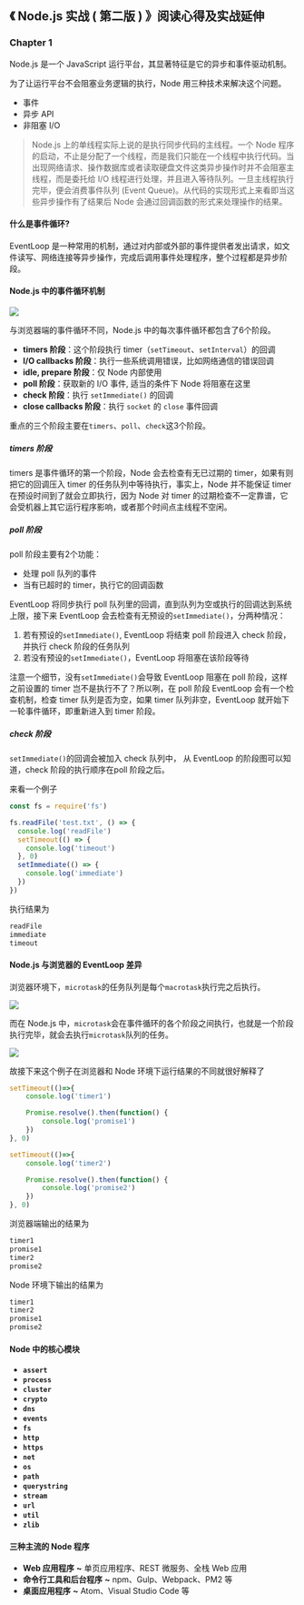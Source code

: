 ## 《 Node.js 实战 ( 第二版 ) 》阅读心得及实战延伸

### Chapter 1

Node.js 是一个 JavaScript 运行平台，其显著特征是它的异步和事件驱动机制。

为了让运行平台不会阻塞业务逻辑的执行，Node 用三种技术来解决这个问题。

* 事件
* 异步 API
* 非阻塞 I/O

> Node.js 上的单线程实际上说的是执行同步代码的主线程。一个 Node 程序的启动，不止是分配了一个线程，而是我们只能在一个线程中执行代码。当出现网络请求、操作数据库或者读取硬盘文件这类异步操作时并不会阻塞主线程，而是委托给 I/O 线程进行处理，并且进入等待队列。一旦主线程执行完毕，便会消费事件队列 (Event Queue)。从代码的实现形式上来看即当这些异步操作有了结果后 Node 会通过回调函数的形式来处理操作的结果。

#### 什么是事件循环?

EventLoop 是一种常用的机制，通过对内部或外部的事件提供者发出请求，如文件读写、网络连接等异步操作，完成后调用事件处理程序，整个过程都是异步阶段。

#### Node.js 中的事件循环机制

![](https://user-gold-cdn.xitu.io/2018/5/21/163817de4a1ca52c?imageView2/0/w/1280/h/960/format/webp/ignore-error/1)

与浏览器端的事件循环不同，Node.js 中的每次事件循环都包含了6个阶段。

* **timers 阶段**：这个阶段执行 timer（`setTimeout`、`setInterval`）的回调
* **I/O callbacks 阶段**：执行一些系统调用错误，比如网络通信的错误回调
* **idle, prepare 阶段**：仅 Node 内部使用
* **poll 阶段**：获取新的 I/O 事件, 适当的条件下 Node 将阻塞在这里
* **check 阶段**：执行 `setImmediate()` 的回调
* **close callbacks 阶段**：执行 `socket` 的 `close` 事件回调

重点的三个阶段主要在`timers`、`poll`、`check`这3个阶段。

##### timers 阶段

timers 是事件循环的第一个阶段，Node 会去检查有无已过期的 timer，如果有则把它的回调压入 timer 的任务队列中等待执行，事实上，Node 并不能保证 timer 在预设时间到了就会立即执行，因为 Node 对 timer 的过期检查不一定靠谱，它会受机器上其它运行程序影响，或者那个时间点主线程不空闲。

##### poll 阶段

poll 阶段主要有2个功能：

- 处理 poll 队列的事件
- 当有已超时的 timer，执行它的回调函数

EventLoop 将同步执行 poll 队列里的回调，直到队列为空或执行的回调达到系统上限，接下来 EventLoop 会去检查有无预设的`setImmediate()`，分两种情况：

1. 若有预设的`setImmediate()`, EventLoop 将结束 poll 阶段进入 check 阶段，并执行 check 阶段的任务队列
2. 若没有预设的`setImmediate()`，EventLoop 将阻塞在该阶段等待

注意一个细节，没有`setImmediate()`会导致 EventLoop 阻塞在 poll 阶段，这样之前设置的 timer 岂不是执行不了？所以咧，在 poll 阶段 EventLoop 会有一个检查机制，检查 timer 队列是否为空，如果 timer 队列非空，EventLoop 就开始下一轮事件循环，即重新进入到 timer 阶段。

##### check 阶段

`setImmediate()`的回调会被加入 check 队列中， 从 EventLoop 的阶段图可以知道，check 阶段的执行顺序在poll 阶段之后。

来看一个例子

```js
const fs = require('fs')

fs.readFile('test.txt', () => {
  console.log('readFile')
  setTimeout(() => {
    console.log('timeout')
  }, 0)
  setImmediate(() => {
    console.log('immediate')
  })
})
```

执行结果为

```js
readFile
immediate
timeout
```

#### Node.js 与浏览器的 EventLoop 差异

浏览器环境下，`microtask`的任务队列是每个`macrotask`执行完之后执行。

![](http://lynnelv.github.io/img/article/event-loop/ma(i)crotask.png)

而在 Node.js 中，`microtask`会在事件循环的各个阶段之间执行，也就是一个阶段执行完毕，就会去执行`microtask`队列的任务。

![](http://lynnelv.github.io/img/article/event-loop/ma(i)crotask-in-node.png)

故接下来这个例子在浏览器和 Node 环境下运行结果的不同就很好解释了

```js
setTimeout(()=>{
    console.log('timer1')

    Promise.resolve().then(function() {
        console.log('promise1')
    })
}, 0)

setTimeout(()=>{
    console.log('timer2')

    Promise.resolve().then(function() {
        console.log('promise2')
    })
}, 0)
```

浏览器端输出的结果为

```js
timer1
promise1
timer2
promise2
```

Node 环境下输出的结果为

```js
timer1
timer2
promise1
promise2
```

#### Node 中的核心模块

* **`assert`**
* **`process`**
* **`cluster`**
* **`crypto`**
* **`dns`**
* **`events`**
* **`fs`**
* **`http`**
* **`https`**
* **`net`**
* **`os`**
* **`path`**
* **`querystring`**
* **`stream`**
* **`url`**
* **`util`**
* **`zlib`**

#### 三种主流的 Node 程序

* **Web 应用程序**  **~**  单页应用程序、REST 微服务、全栈 Web 应用
* **命令行工具和后台程序**  **~**  npm、Gulp、Webpack、PM2 等
* **桌面应用程序**  **~**  Atom、Visual Studio Code 等

